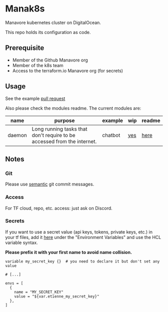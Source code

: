 # Manak8s

Manavore kubernetes cluster on DigitalOcean.

This repo holds its configuration as code.

## Prerequisite

- Member of the Github Manavore org
- Member of the k8s team
- Access to the terraform.io Manavore org (for secrets)

## Usage

See the example [pull request](https://github.com/manavore/manak8s/pull/5)

Also please check the modules readme.
The current modules are:

| name | purpose | example | wip | readme |
| ---- | ------- | ------- | --- | ------ |
| daemon | Long running tasks that don't require to be accessed from the internet. | chatbot | [yes](#6) | [here](https://github.com/manavore/manak8s/blob/develop/terraform/modules/daemon/README.md) |

## Notes

### Git

Please use [semantic](https://seesparkbox.com/foundry/semantic_commit_messages) git commit messages.

### Access

For TF cloud, repo, etc. access: just ask on Discord.

### Secrets

If you want to use a secret value (api keys, tokens, private keys, etc.) in your tf files, add it [here](https://app.terraform.io/app/manavore/workspaces/manak8s/variables) under the "Environment Variables" and use the HCL variable syntax.

**Please prefix it with your first name to avoid name collision.**

```hcl
variable my_secret_key {}  # you need to declare it but don't set any value

# [...]

envs = [
  {
    name = "MY_SECRET_KEY"
    value = "${var.etienne_my_secret_key}"
  },
]
```
